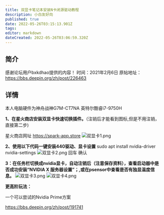 ```yaml
---
title: 双显卡笔记本安装N卡闭源驱动教程
description: 小白友好向
published: true
date: 2022-05-26T03:15:13.901Z
tags: 
editor: markdown
dateCreated: 2022-05-26T03:06:59.320Z
---
```


## 简介
感谢论坛用户bxkdhao提供的内容！
时间：2021年2月6日
原帖地址：https://bbs.deepin.org/zh/post/226463

## 详情

本人电脑硬件为神舟战神G7M-CT7NA 英特尔酷睿i7-9750H 

 

**1、在星火商店安装双显卡快速切换插件。**（注销后才能看到图标,但是不用注销，直接第二步)

星火商店网址 https://spark-app.store
![双显卡1.png](/图片存储/双显卡1.png)
 
**2、使用以下代码一键安装440驱动、显卡设置**
sudo apt install nvidia-driver nvidia-settings 
![双显卡2.png](/图片存储/双显卡2.png)
回车 确认

**3：在任务栏切换成nvidia显卡，自动注销后（注意保存资料），查看启动器中是否成功安装“NVIDIA X 服务器设置”；,或在psensor中查看是否有独显温度信息。**
![双显卡3.png](/图片存储/双显卡3.png)
 ![双显卡4.png](/图片存储/双显卡4.png)

**更高阶玩法：**

一个可以尝试的Nvidia Prime方案

https://bbs.deepin.org/zh/post/191741
